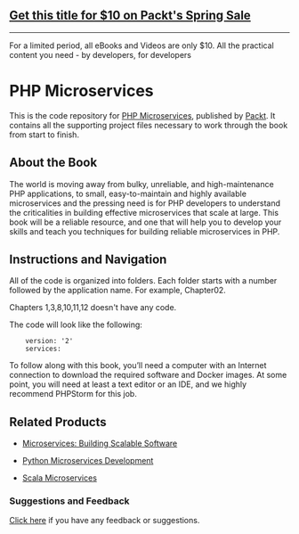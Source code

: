 ## [Get this title for $10 on Packt's Spring Sale](https://www.packt.com/B06142?utm_source=github&utm_medium=packt-github-repo&utm_campaign=spring_10_dollar_2022)
-----
For a limited period, all eBooks and Videos are only $10. All the practical content you need \- by developers, for developers

# PHP Microservices
This is the code repository for [PHP Microservices](https://www.packtpub.com/application-development/php-microservices?utm_source=github&utm_medium=repository&utm_campaign=9781787125377), published by [Packt](https://www.packtpub.com/?utm_source=github). It contains all the supporting project files necessary to work through the book from start to finish.
## About the Book
The world is moving away from bulky, unreliable, and high-maintenance PHP applications, to small, easy-to-maintain and highly available microservices and the pressing need is for PHP developers to understand the criticalities in building effective microservices that scale at large. This book will be a reliable resource, and one that will help you to develop your skills and teach you techniques for building reliable microservices in PHP.


## Instructions and Navigation
All of the code is organized into folders. Each folder starts with a number followed by the application name. For example, Chapter02.

Chapters 1,3,8,10,11,12 doesn't have any code.


The code will look like the following:
```
    version: '2'
    services:
```

To follow along with this book, you’ll need a computer with an Internet connection to download the required software and Docker images. At some point, you will need at least a text editor or an IDE, and we highly recommend PHPStorm for this job.

## Related Products
* [Microservices: Building Scalable Software](https://www.packtpub.com/application-development/microservices-building-scalable-software?utm_source=github&utm_medium=repository&utm_campaign=9781787285835)

* [Python Microservices Development](https://www.packtpub.com/web-development/python-microservices-development?utm_source=github&utm_medium=repository&utm_campaign=9781785881114)

* [Scala Microservices](https://www.packtpub.com/application-development/scala-microservices?utm_source=github&utm_medium=repository&utm_campaign=9781786469342)

### Suggestions and Feedback
[Click here](https://docs.google.com/forms/d/e/1FAIpQLSe5qwunkGf6PUvzPirPDtuy1Du5Rlzew23UBp2S-P3wB-GcwQ/viewform) if you have any feedback or suggestions.
